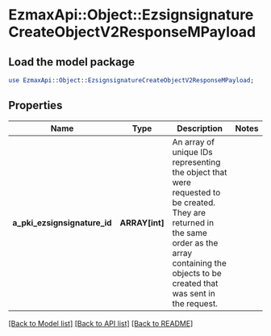 # EzmaxApi::Object::EzsignsignatureCreateObjectV2ResponseMPayload

## Load the model package
```perl
use EzmaxApi::Object::EzsignsignatureCreateObjectV2ResponseMPayload;
```

## Properties
Name | Type | Description | Notes
------------ | ------------- | ------------- | -------------
**a_pki_ezsignsignature_id** | **ARRAY[int]** | An array of unique IDs representing the object that were requested to be created.  They are returned in the same order as the array containing the objects to be created that was sent in the request. | 

[[Back to Model list]](../README.md#documentation-for-models) [[Back to API list]](../README.md#documentation-for-api-endpoints) [[Back to README]](../README.md)


